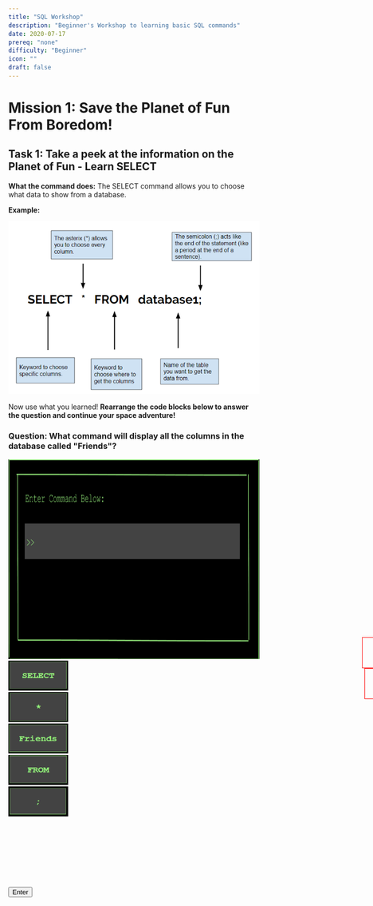 ```yaml
---
title: "SQL Workshop"
description: "Beginner's Workshop to learning basic SQL commands"
date: 2020-07-17
prereq: "none"
difficulty: "Beginner"
icon: ""
draft: false
---
```


# Mission 1: Save the Planet of Fun From Boredom!

## Task 1: Take a peek at the information on the Planet of Fun - Learn SELECT

**What the command does:** The SELECT command allows you to choose what data to show from a database.

**Example:**

![Select](assets/Select.PNG)

Now use what you learned! **Rearrange the code blocks below to answer the question and continue your space adventure!**


### Question: What command will display all the columns in the database called "Friends"?


<div id="terminal"> <center><img src="assets/Terminal.png" alt="Terminal_screen" height="400" width="900" markdown="1"></center>


<div id="div1" ondrop="drop(event)" ondragover="allowDrop(event)">
<img src="assets/Select_Block.PNG" draggable="true" ondragstart="drag(event)" id="drag1" width="120" height="60" markdown="1">
</div>

<div id="div2" ondrop="drop(event)" ondragover="allowDrop(event)">
<img src="assets/Asterix_Block.PNG" draggable="true" ondragstart="drag(event)" id="drag2" width="120" height="60" markdown="1">
</div>

<div id="div3" ondrop="drop(event)" ondragover="allowDrop(event)">
<img src="assets/Friends_Block.PNG" draggable="true" ondragstart="drag(event)" id="drag3" width="120" height="60" markdown="1">
</div>

<div id="div4" ondrop="drop(event)" ondragover="allowDrop(event)">
<img src="assets/From_Block.PNG" draggable="true" ondragstart="drag(event)" id="drag4" width="120" height="60" markdown="1">
</div>

<div id="div5" ondrop="drop(event)" ondragover="allowDrop(event)">
<img src="assets/Semicolon_Block.PNG" draggable="true" ondragstart="drag(event)" id="drag5" width="120" height="60" markdown="1">
</div>


<div id="div6" ondrop="drop(event)" ondragover="allowDrop(event)" markdown="1"> </div>

<div id="div7" ondrop="drop(event)" ondragover="allowDrop(event)"markdown="1"> </div>

<div id="div8" ondrop="drop(event)" ondragover="allowDrop(event)" markdown="1"> </div>


<div id="div9" ondrop="drop(event)" ondragover="allowDrop(event)" style="position: relative; top: -362px; border-top-color: red; border-top-style: solid; border-top-width: 1px; border-right-color: red; border-right-style: solid; border-right-width: 1px; border-bottom-color: red; border-bottom-style: solid; border-bottom-width: 1px; border-left-color: red; border-left-style: solid; border-left-width: 1px; width: 120px; height: 60px; right: -710px;" markdown="1"> </div>

<div id="div10" ondrop="drop(event)" ondragover="allowDrop(event)" style="position: relative; top: -362px; border-top-color: red; border-top-style: solid; border-top-width: 1px; border-right-color: red; border-right-style: solid; border-right-width: 1px; border-bottom-color: red; border-bottom-style: solid; border-bottom-width: 1px; border-left-color: red; border-left-style: solid; border-left-width: 1px; width: 120px; height: 60px; right: -715px;" markdown="1"> </div>

</div>



<button class="button button1">Enter </button>
